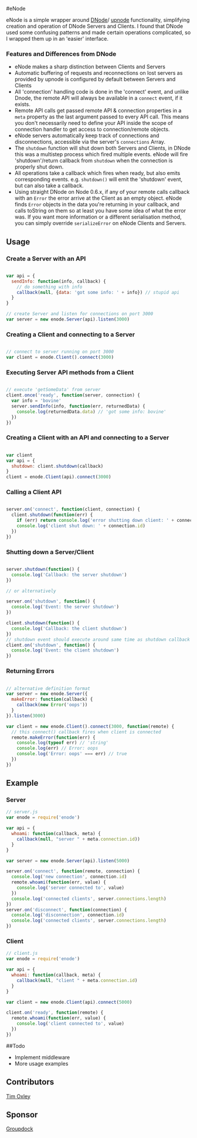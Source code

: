 #eNode

eNode is a simple wrapper around [DNode](https://github.com/substack/dnode)/
[upnode](https://github.com/substack/upnode) functionality, simplifying 
creation and operation of DNode Servers and Clients. I found that DNode
used some confusing patterns and made certain operations complicated, 
so I wrapped them up in an 'easier' interface.

### Features and Differences from DNode

* eNode makes a sharp distinction between Clients and Servers
* Automatic buffering of requests and reconnections on lost servers as provided
  by upnode is configured by default between Servers and Clients
* All 'connection' handling code is done in the 'connect' event, and
  unlike Dnode, the remote API will always be available in a `connect` event, 
  if it exists.
* Remote API calls get passed remote API & connection properties in a `meta` property 
  as the last argument passed to every API call. This means you don't necessarily need to
  define your API inside the scope of connection handler to get access to
  connection/remote objects.
* eNode servers automatically keep track of connections and disconnections, 
  accessible via the server's `connections` Array.
* The `shutdown` function will shut down both Servers and Clients, in
  DNode this was a multistep process which fired multiple events. eNode
  will fire 'shutdown'/return callback from `shutdown` when the connection
  is properly shut down.
* All operations take a callback which fires when ready, but also emits
  corresponding events. e.g. `shutdown()` will emit the 'shutdown' event,
  but can also take a callback.
* Using straight DNode on Node 0.6.x, if any of your remote calls callback with an `Error`
  the error arrive at the Client as an empty object. eNode finds `Error`
  objects in the data you're returning in your callback, and calls
  toString on them so at least you have some idea of what the error was.
  If you want more information or a different serialisation method, you
  can simply override `serializeError` on eNode Clients and Servers.

## Usage

### Create a Server with an API

```javascript

var api = {
  sendInfo: function(info, callback) {
    // do something with info
    callback(null, {data: 'got some info: ' + info}) // stupid api
  }
}

// create Server and listen for connections on port 3000
var server = new enode.Server(api).listen(3000) 

```

### Creating a Client and connecting to a Server

```javascript

// connect to server running on port 3000
var client = enode.Client().connect(3000)

```

### Executing Server API methods from a Client

```javascript

// execute 'getSomeData' from server
client.once('ready', function(server, connection) {
  var info = 'bovine'
  server.sendInfo(info, function(err, returnedData) {
    console.log(returnedData.data) // 'got some info: bovine'
  })
})
```

### Creating a Client with an API and connecting to a Server

```javascript

var client
var api = {
  shutdown: client.shutdown(callback)
}
client = enode.Client(api).connect(3000)

```

### Calling a Client API

```javascript

server.on('connect', function(client, connection) {
  client.shutdown(function(err) {
    if (err) return console.log('error shutting down client: ' + connection.id)
    console.log('client shut down: ' + connection.id)
  })
})

```


### Shutting down a Server/Client

```javascript

server.shutdown(function() {
  console.log('Callback: the server shutdown')
})

// or alternatively

server.on('shutdown', function() {
  console.log('Event: the server shutdown')
})

client.shutdown(function() {
  console.log('Callback: the client shutdown')
})
// shutdown event should execute around same time as shutdown callback is run
client.on('shutdown', function() {
  console.log('Event: the client shutdown')
})

```

### Returning Errors

```javascript

// alternative definition format
var server = new enode.Server({
  makeError: function(callback) {
    callback(new Error('oops'))
  }
}).listen(3000)

var client = new enode.Client().connect(3000, function(remote) { 
  // this connect() callback fires when client is connected 
  remote.makeError(function(err) {
    console.log(typeof err) // 'string'
    console.log(err) // Error: oops
    console.log('Error: oops' === err) // true
  })
})

```

## Example

### Server

```javascript
// server.js
var enode = require('enode')

var api = {
  whoami: function(callback, meta) {
    callback(null, "server " + meta.connection.id))
  }
}

var server = new enode.Server(api).listen(5000)

server.on('connect', function(remote, connection) {
  console.log('new connection', connection.id)
  remote.whoami(function(err, value) {
    console.log('server connected to', value)
  })
  console.log('connected clients', server.connections.length)
})
server.on('disconnect', function(connection) {
  console.log('disconnection', connection.id)
  console.log('connected clients', server.connections.length)
})

```

### Client

```javascript
// client.js
var enode = require('enode')

var api = {
  whoami: function(callback, meta) {
    callback(null, "client " + meta.connection.id)
  }
}

var client = new enode.Client(api).connect(5000)

client.on('ready', function(remote) {
  remote.whoami(function(err, value) {
    console.log('client connected to', value)
  })
})

```

##Todo

* Implement middleware
* More usage examples

## Contributors

[Tim Oxley](https://github/com/timoxley)

## Sponsor

[Groupdock](https://github.com/groupdock/) 
